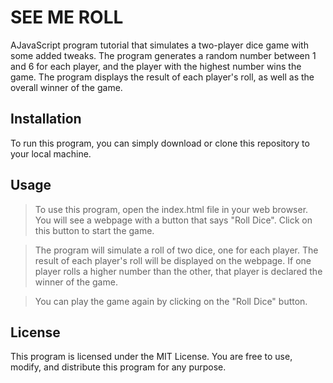 # SEE ME ROLL
AJavaScript program tutorial that simulates a two-player dice game with some added tweaks. The program generates a random number between 1 and 6 for each player, and the player with the highest number wins the game. The program displays the result of each player's roll, as well as the overall winner of the game.

## Installation
To run this program, you can simply download or clone this repository to your local machine.

## Usage
> To use this program, open the index.html file in your web browser. You will see a webpage with a button that says "Roll Dice". Click on this button to start the game.

> The program will simulate a roll of two dice, one for each player. The result of each player's roll will be displayed on the webpage. If one player rolls a higher number than the other, that player is declared the winner of the game.

> You can play the game again by clicking on the "Roll Dice" button.

## License
This program is licensed under the MIT License. You are free to use, modify, and distribute this program for any purpose.
